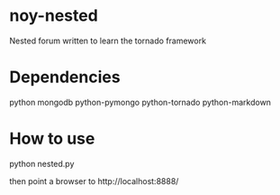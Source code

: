 noy-nested
==========

Nested forum written to learn the tornado framework


Dependencies
============

python
mongodb 
python-pymongo 
python-tornado
python-markdown

How to use
==========

python nested.py

then point a browser to http://localhost:8888/

